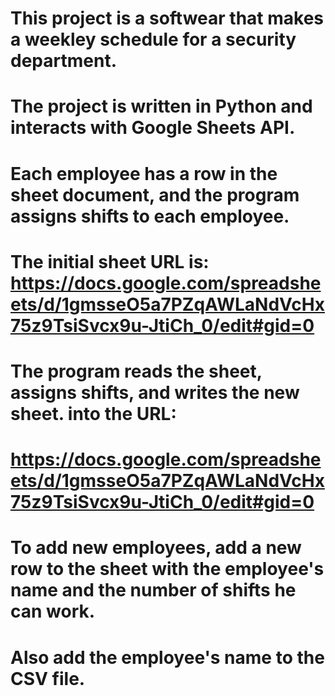 # This project is a softwear that makes a weekley schedule for a security department.
# The project is written in Python and interacts with Google Sheets API.
# Each employee has a row in the sheet document, and the program assigns shifts to each employee.
# The initial sheet URL is: https://docs.google.com/spreadsheets/d/1gmsseO5a7PZqAWLaNdVcHx75z9TsiSvcx9u-JtiCh_0/edit#gid=0
# The program reads the sheet, assigns shifts, and writes the new sheet. into the URL:
# https://docs.google.com/spreadsheets/d/1gmsseO5a7PZqAWLaNdVcHx75z9TsiSvcx9u-JtiCh_0/edit#gid=0
# To add new employees, add a new row to the sheet with the employee's name and the number of shifts he can work.
# Also add the employee's name to the CSV file.